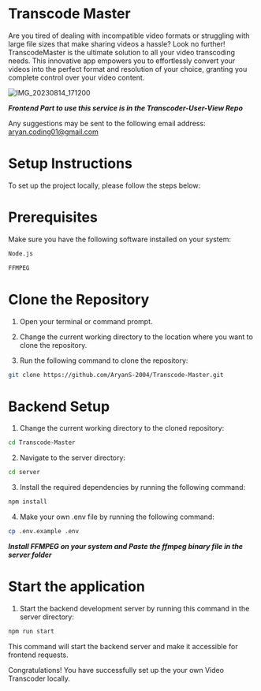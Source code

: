 # Transcode Master




Are you tired of dealing with incompatible video formats or struggling with large file sizes that make sharing videos a hassle? Look no further! TranscodeMaster is the ultimate solution to all your video transcoding needs. This innovative app empowers you to effortlessly convert your videos into the perfect format and resolution of your choice, granting you complete control over your video content.


![IMG_20230814_171200](https://github.com/AryanS-2004/Transcode-Master/assets/102866440/a1bd759e-aefe-4c5e-9d35-da56be4bb69f)



***Frontend Part to use this service is in the Transcoder-User-View Repo***

Any suggestions may be sent to the following email address: aryan.coding01@gmail.com


# Setup Instructions

To set up the project locally, please follow the steps below:

# Prerequisites
Make sure you have the following software installed on your system:

```bash
Node.js   
```
```bash
FFMPEG
```

# Clone the Repository
1. Open your terminal or command prompt.
   
   
2. Change the current working directory to the location where you want to clone the repository.


3. Run the following command to clone the repository:  
```bash
git clone https://github.com/AryanS-2004/Transcode-Master.git
```

# Backend Setup
1. Change the current working directory to the cloned repository:  
```bash
cd Transcode-Master
```

2. Navigate to the server directory:  
```bash
cd server
```

3. Install the required dependencies by running the following command:
```bash  
npm install
```

4. Make your own .env file by running the following command:
```bash  
cp .env.example .env
```

***Install FFMPEG on your system and Paste the ffmpeg binary file in the server folder***

# Start the application

1. Start the backend development server  by running this command in the server directory:
```bash  
npm run start
```
This command will start the backend server and make it accessible for frontend requests.

Congratulations! You have successfully set up the your own Video Transcoder locally.
